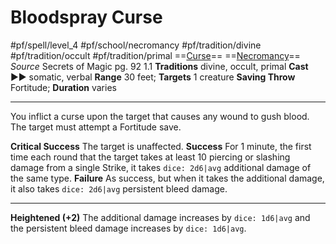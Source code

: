 # Bloodspray Curse
#pf/spell/level_4 #pf/school/necromancy #pf/tradition/divine #pf/tradition/occult #pf/tradition/primal
==[Curse](../../../Traits/Curse.md)== ==[Necromancy](../../../Traits/Necromancy.md)==
*Source* Secrets of Magic pg. 92 1.1
**Traditions** divine, occult, primal
**Cast** ►► somatic, verbal
**Range** 30 feet; **Targets** 1 creature
**Saving Throw** Fortitude; **Duration** varies

---
You inflict a curse upon the target that causes any wound to gush blood. The target must attempt a Fortitude save.

**Critical Success** The target is unaffected.
**Success** For 1 minute, the first time each round that the target takes at least 10 piercing or slashing damage from a single Strike, it takes `dice: 2d6|avg` additional damage of the same type.
**Failure** As success, but when it takes the additional damage, it also takes `dice: 2d6|avg` persistent bleed damage.

<hr>

**Heightened (+2)** The additional damage increases by `dice: 1d6|avg` and the persistent bleed damage increases by `dice: 1d6|avg`.